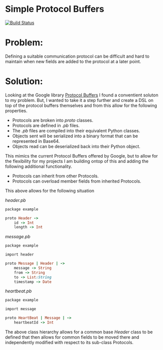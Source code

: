 Simple Protocol Buffers
=======================
[![Build Status](https://travis-ci.org/streed/simplePB.png?branch=master)](https://travis-ci.org/streed/simplePB)

Problem:
========

Defining a suitable communication protocol can be difficult and hard to maintain when new fields are added to the protocol at a later point.

Solution:
=========
Looking at the Google library [Protocol Buffers](https://developers.google.com/protocol-buffers) I found a conventient soluton to my problem.
But, I wanted to take it a step further and create a DSL on top of the protocol buffers themselves and from this allow for the following properties.

* Protocols are broken into _proto_ classes.
* Protocols are defined in _.pb_ files.
* The _.pb_ files are compiled into their equivalent Python classes.
* Objects sent will be serialized into a binary format that can be represented in Base64.
* Objects read can be deserialized back into their Python object.

This mimics the current Protocol Buffers offered by Google, but to allow for the flexibility for my projects I am building ontop of this and
adding the following additional functionality.

* Protocols can inherit from other Protocols.
* Protocols can overload member fields from inherited Protocols.

This above allows for the following situation

_header.pb_
```ruby
package example

proto Header ->
	id -> Int
	length -> Int

```

_message.pb_
```ruby
package example

import header

proto Message | Header | ->
	message -> String
	from -> String
	to -> List:String
	timestamp -> Date

```

_heartbeat.pb_
```ruby
package example

import message

proto HeartBeat | Message | ->
	heartbeatId -> Int

```
The above class hierarchy allows for a common base _Header_ class to be defined that then allows for common fields to be moved there and independently
modified with respect to its sub-class Protocols.
